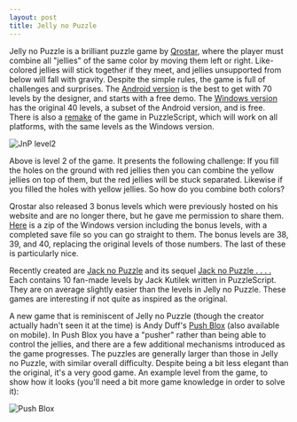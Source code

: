 ```yaml
---
layout: post
title: Jelly no Puzzle
---
```


Jelly no Puzzle is a brilliant puzzle game by [Qrostar](http://qrostar.skr.jp/en/), where the player must combine all "jellies" of the same color by moving them left or right.  Like-colored jellies will stick together if they meet, and jellies unsupported from below will fall with gravity.  Despite the simple rules, the game is full of challenges and surprises.  The [Android version](https://play.google.com/store/apps/details?id=com.jellycrew.jellynopuzzle&hl=en) is the best to get with 70 levels by the designer, and starts with a free demo.  The [Windows version](http://qrostar.skr.jp/en/jelly/) has the original 40 levels, a subset of the Android version, and is free.  There is also a [remake](https://jackkutilek.com/puzzlescript/jelly-no-puzzle.html) of the game in PuzzleScript, which will work on all platforms, with the same levels as the Windows version.

![JnP level2](https://joelthefox.github.io/img/JnPlevel2.png "Level 2 of Jelly no Puzzle")

Above is level 2 of the game.  It presents the following challenge: If you fill the holes on the ground with red jellies then you can combine the yellow jellies on top of them, but the red jellies will be stuck separated.  Likewise if you filled the holes with yellow jellies.  So how do you combine both colors?

Qrostar also released 3 bonus levels which were previously hosted on his website and are no longer there, but he gave me permission to share them.  [Here](https://github.com/JoeltheFox/joelthefox.github.io/blob/master/jelly1000.zip?raw=true) is a zip of the Windows version including the bonus levels, with a completed save file so you can go straight to them.  The bonus levels are 38, 39, and 40, replacing the original levels of those numbers.  The last of these is particularly nice.

Recently created are [Jack no Puzzle](https://jackkutilek.itch.io/jack-no-puzzle) and its sequel [Jack no Puzzle . . . .](https://jackkutilek.itch.io/jack-no-puzzle-dot-dot-dot-dot)  Each contains 10 fan-made levels by Jack Kutilek written in PuzzleScript. They are on average slightly easier than the levels in Jelly no Puzzle.  These games are interesting if not quite as inspired as the original.

A new game that is reminiscent of Jelly no Puzzle (though the creator actually hadn't seen it at the time) is Andy Duff's [Push Blox](https://lonelydeckchair.itch.io/push-blox) (also available on mobile).  In Push Blox you have a "pusher" rather than being able to control the jellies, and there are a few additional mechanisms introduced as the game progresses.  The puzzles are generally larger than those in Jelly no Puzzle, with similar overall difficulty. Despite being a bit less elegant than the original, it's a very good game. An example level from the game, to show how it looks (you'll need a bit more game knowledge in order to solve it):

![Push Blox](https://joelthefox.github.io/img/PushBlox.png)


